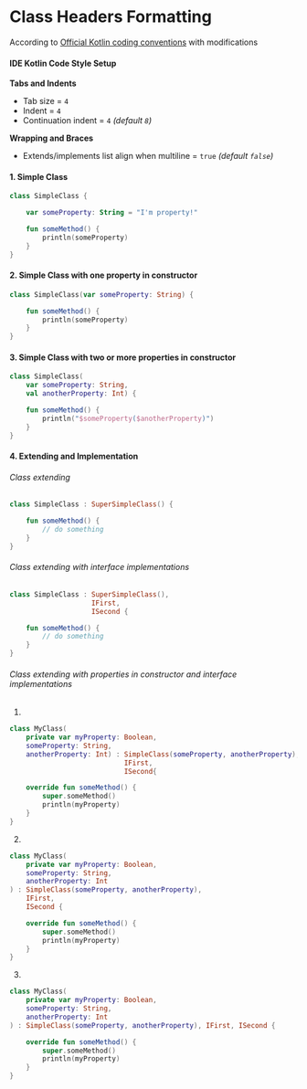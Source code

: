 # Class Headers Formatting

According to [Official Kotlin coding conventions](https://kotlinlang.org/docs/reference/coding-conventions.html) with modifications

#### IDE Kotlin Code Style Setup

**Tabs and Indents**
* Tab size = `4`
* Indent = `4`
* Continuation indent = `4` *(default `8`)*

**Wrapping and Braces**
* Extends/implements list align when multiline = `true` *(default `false`)*


#### 1. Simple Class
```Kotlin
class SimpleClass {

    var someProperty: String = "I'm property!"

    fun someMethod() {
        println(someProperty)
    }
}
```

#### 2. Simple Class with one property in constructor
```kotlin
class SimpleClass(var someProperty: String) {

    fun someMethod() {
        println(someProperty)
    }
}
```

#### 3. Simple Class with two or more properties in constructor
```kotlin
class SimpleClass(
    var someProperty: String,
    val anotherProperty: Int) {

    fun someMethod() {
        println("$someProperty($anotherProperty)")
    }
}
```

#### 4. Extending and Implementation

###### Class extending
```kotlin
class SimpleClass : SuperSimpleClass() {

    fun someMethod() {
        // do something
    }
}
```
###### Class extending with interface implementations
```kotlin
class SimpleClass : SuperSimpleClass(),
                    IFirst,
                    ISecond {

    fun someMethod() {
        // do something
    }
}
```
###### Class extending with properties in constructor and interface implementations

1.
```kotlin
class MyClass(
    private var myProperty: Boolean,
    someProperty: String,
    anotherProperty: Int) : SimpleClass(someProperty, anotherProperty),
                            IFirst,
                            ISecond{

    override fun someMethod() {
        super.someMethod()
        println(myProperty)
    }
}
```
2.
```kotlin
class MyClass(
    private var myProperty: Boolean,
    someProperty: String,
    anotherProperty: Int
) : SimpleClass(someProperty, anotherProperty),
    IFirst,
    ISecond {

    override fun someMethod() {
        super.someMethod()
        println(myProperty)
    }
}
```
3.
```kotlin
class MyClass(
    private var myProperty: Boolean,
    someProperty: String,
    anotherProperty: Int
) : SimpleClass(someProperty, anotherProperty), IFirst, ISecond {

    override fun someMethod() {
        super.someMethod()
        println(myProperty)
    }
}
```
